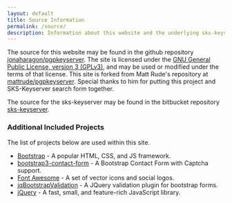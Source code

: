 ```yaml
---
layout: default
title: Source Information
permalink: /source/
description: Information about this website and the underlying sks-keyserver
---
```


The source for this website may be found in the github repository [jonaharagon/pgpkeyserver](https://github.com/JonahAragon/pgpkeyserver). The site is licensed under the [GNU General Public License, version 3 (GPLv3)](https://raw.githubusercontent.com/mattrude/pgpkeyserver/master/LICENSE), and may be used or modified under the terms of that license. This site is forked from Matt Rude's repository at [mattrude/pgpkeyserver](https://github.com/mattrude/pgpkeyserver). Special thanks to him for putting this project and SKS-Keyserver search form together.

The source for the sks-keyserver may be found in the bitbucket repository [sks-keyserver](https://bitbucket.org/skskeyserver/sks-keyserver/).

### Additional Included Projects

The list of projects below are used within this site.

* [Bootstrap](http://getbootstrap.com/) - A popular HTML, CSS, and JS framework.
* [bootstrap3-contact-form](https://github.com/jonmbake/bootstrap3-contact-form) - A Bootstrap Contact Form with Captcha support.
* [Font Awesome](https://fontawesome.com/?from=io) - A set of vector icons and social logos.
* [jqBootstrapValidation](https://reactiveraven.github.io/jqBootstrapValidation/) - A JQuery validation plugin for bootstrap forms.
* [jQuery](http://jquery.com/) - A fast, small, and feature-rich JavaScript library.
